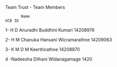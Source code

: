 Team Trust - Team Members 
     
           Name                                                                        UCD ID
1- H D Anuradhi Buddhini Kumari                                                       14208976

2- H M Chanuka Hansani Wicramarathne                                                  14209063                            

3- K M D M Keerthirathne                                                              14208970

4 -Nadeesha Dilhani Widanagamage                                                      1420
